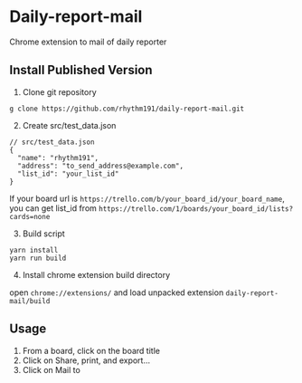 # Daily-report-mail

Chrome extension to mail of daily reporter

## Install Published Version

1. Clone git repository

```
g clone https://github.com/rhythm191/daily-report-mail.git
```

2. Create src/test_data.json

```
// src/test_data.json
{
  "name": "rhythm191",
  "address": "to_send_address@example.com",
  "list_id": "your_list_id"
}
```

If your board url is `https://trello.com/b/your_board_id/your_board_name`,
you can get list_id from `https://trello.com/1/boards/your_board_id/lists?cards=none`

3. Build script

```
yarn install
yarn run build
```

4. Install chrome extension build directory

open `chrome://extensions/` and load unpacked extension `daily-report-mail/build`

## Usage

1. From a board, click on the board title
2. Click on Share, print, and export...
3. Click on Mail to
